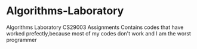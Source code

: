 # Algorithms-Laboratory
Algorithms Laboratory CS29003 Assignments
Contains codes that have worked prefectly,because most of my codes don't work and I am the worst programmer
